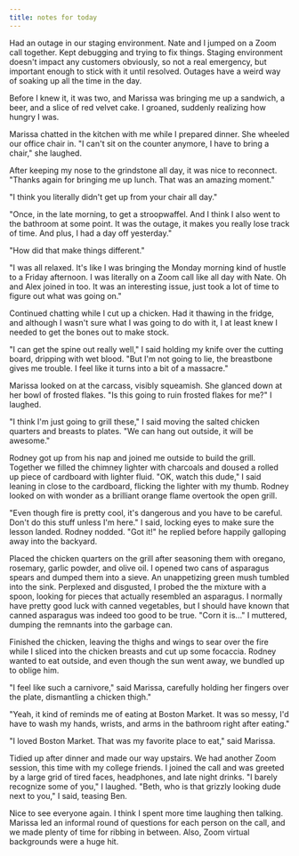 ```yaml
---
title: notes for today
---
```


Had an outage in our staging environment.  Nate and I jumped on a Zoom
call together.  Kept debugging and trying to fix things.  Staging
environment doesn't impact any customers obviously, so not a real
emergency, but important enough to stick with it until resolved.
Outages have a weird way of soaking up all the time in the day.

Before I knew it, it was two, and Marissa was bringing me up a
sandwich, a beer, and a slice of red velvet cake.  I groaned, suddenly
realizing how hungry I was.

Marissa chatted in the kitchen with me while I prepared dinner.  She
wheeled our office chair in.  "I can't sit on the counter anymore, I
have to bring a chair," she laughed.

After keeping my nose to the grindstone all day, it was nice to
reconnect.  "Thanks again for bringing me up lunch.  That was an
amazing moment."

"I think you literally didn't get up from your chair all day."

"Once, in the late morning, to get a stroopwaffel.  And I think I also
went to the bathroom at some point.  It was the outage, it makes you
really lose track of time.  And plus, I had a day off yesterday."

"How did that make things different."

"I was all relaxed.  It's like I was bringing the Monday morning kind
of hustle to a Friday afternoon.  I was literally on a Zoom call like
all day with Nate.  Oh and Alex joined in too.  It was an interesting
issue, just took a lot of time to figure out what was going on."

Continued chatting while I cut up a chicken.  Had it thawing in the
fridge, and although I wasn't sure what I was going to do with it, I
at least knew I needed to get the bones out to make stock.

"I can get the spine out really well," I said holding my knife over
the cutting board, dripping with wet blood.  "But I'm not going to
lie, the breastbone gives me trouble.  I feel like it turns into a bit
of a massacre."

Marissa looked on at the carcass, visibly squeamish.  She glanced down
at her bowl of frosted flakes.  "Is this going to ruin frosted flakes
for me?"  I laughed.

"I think I'm just going to grill these," I said moving the salted
chicken quarters and breasts to plates.  "We can hang out outside, it
will be awesome."

Rodney got up from his nap and joined me outside to build the grill.
Together we filled the chimney lighter with charcoals and doused a
rolled up piece of cardboard with lighter fluid.  "OK, watch this
dude," I said leaning in close to the cardboard, flicking the lighter
with my thumb.  Rodney looked on with wonder as a brilliant orange
flame overtook the open grill.

"Even though fire is pretty cool, it's dangerous and you have to be
careful.  Don't do this stuff unless I'm here." I said, locking eyes
to make sure the lesson landed.  Rodney nodded.  "Got it!" he replied
before happily galloping away into the backyard.

Placed the chicken quarters on the grill after seasoning them with
oregano, rosemary, garlic powder, and olive oil.  I opened two cans of
asparagus spears and dumped them into a sieve.  An unappetizing green
mush tumbled into the sink.  Perplexed and disgusted, I probed the the
mixture with a spoon, looking for pieces that actually resembled an
asparagus.  I normally have pretty good luck with canned vegetables,
but I should have known that canned asparagus was indeed too good to
be true.  "Corn it is..." I muttered, dumping the remnants into the
garbage can.

Finished the chicken, leaving the thighs and wings to sear over the
fire while I sliced into the chicken breasts and cut up some
focaccia.  Rodney wanted to eat outside, and even though the sun went
away, we bundled up to oblige him.

"I feel like such a carnivore," said Marissa, carefully holding her
fingers over the plate, dismantling a chicken thigh."

"Yeah, it kind of reminds me of eating at Boston Market.  It was so
messy, I'd have to wash my hands, wrists, and arms in the bathroom
right after eating."

"I loved Boston Market.  That was my favorite place to eat," said
Marissa.

Tidied up after dinner and made our way upstairs.  We had another Zoom
session, this time with my college friends.  I joined the call and was
greeted by a large grid of tired faces, headphones, and late night
drinks.  "I barely recognize some of you," I laughed.  "Beth, who is
that grizzly looking dude next to you," I said, teasing Ben.

Nice to see everyone again.  I think I spent more time laughing then
talking.  Marissa led an informal round of questions for each person
on the call, and we made plenty of time for ribbing in between.  Also,
Zoom virtual backgrounds were a huge hit.
